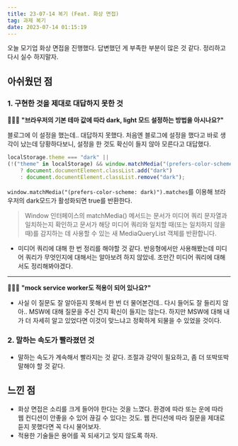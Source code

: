 ```yaml
---
title: 23-07-14 복기 (Feat. 화상 면접)
tag: 과제 복기
date: 2023-07-14 01:15:19
---
```


오늘 모기업 화상 면접을 진행했다. 답변했던 게 부족한 부분이 많은 것 같다. 정리하고 다시 실수 하지말자.

## 아쉬웠던 점

### 1. 구현한 것을 제대로 대답하지 못한 것

🧑🏻‍💻 **"브라우저의 기본 테마 값에 따라 dark, light 모드 설정하는 방법을 아시나요?"**

블로그에 이 설정을 했는데.. 대답하지 못했다. 처음엔 블로그에 설정을 했다고 바로 생각이 났는데 당황하다보니, 설정을 한 것도 확신이 들지 않아 모른다고 대답했다.

```js
localStorage.theme === "dark" ||
(!("theme" in localStorage) && window.matchMedia("(prefers-color-scheme: dark)").matches)
	? document.documentElement.classList.add("dark")
	: document.documentElement.classList.remove("dark");
```

`window.matchMedia("(prefers-color-scheme: dark)").matches`를 이용해 브라우저의 dark모드가 활성화되면 true를 반환한다.

> Window 인터페이스의 matchMedia() 메서드는 문서가 미디어 쿼리 문자열과 일치하는지 확인하고 문서가 해당 미디어 쿼리와 일치할 때(또는 일치하지 않을 때)를 감지하는 데 사용할 수 있는 새 MediaQueryList 객체를 반환합니다.

- 미디어 쿼리에 대해 한 번 정리를 해야할 것 같다. 반응형에서만 사용해봤는데 미디어 쿼리가 무엇인지에 대해서는 알아보려 하지 않았네. 조만간 미디어 쿼리에 대해서도 정리해봐야겠다.

---

🧑🏻‍💻 **"mock service worker도 적용이 되어 있나요?"**

- 사실 이 질문도 잘 알아듣지 못해서 한 번 더 물어본건데.. 다시 들어도 잘 들리지 않아.. MSW에 대해 질문을 주신 건지 확신이 들지는 않는다. 하지만 MSW에 대해 내가 더 자세히 알고 있었다면 이것이 맞느냐고 정확하게 되물을 수 있었을 것이다.

### 2. 말하는 속도가 빨라졌던 것

- 말하는 속도가 계속해서 빨라지는 것 같다. 조절과 강약이 필요하고, 좀 더 또박또박 말해야 할 것 같다.

## 느낀 점

- 화상 면접은 소리를 크게 들어야 한다는 것을 느꼈다. 환경에 따라 또는 운에 따라 웹 컨디션이 안좋을 수 있어 끊길 수 있다는 것도. 웹 컨디션에 따라 질문을 제대로 듣지 못했다면 꼭 다시 물어보자.
- 적용한 기술들은 용어를 꼭 되새기고 잊지 않도록 하자.
